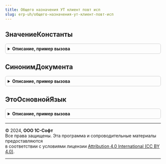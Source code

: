 ```yaml
---
title: Общего назначения УТ клиент повт исп
slug: erp-uh/общего-назначения-ут-клиент-повт-исп
---
```



## ЗначениеКонстанты
<details style="margin: 1em 0; padding: 0.5em; border: 1px solid #ccc; border-radius: 6px;">

<summary style="font-weight: bold; cursor: pointer;">Описание, пример вызова</summary>

```bsl

// Возвращает значение константы по имени
//
// Параметры:
// 	Имя - Строка - Имя константы
//
// Возвращаемое значение:
//	Произвольный - Значение константы
//
Функция ЗначениеКонстанты(Имя) Экспорт
```

Пример вызова
```bsl
Результат = ОбщегоНазначенияУТКлиентПовтИсп.ЗначениеКонстанты(Имя) 
```
</details>

## СинонимДокумента
<details style="margin: 1em 0; padding: 0.5em; border: 1px solid #ccc; border-radius: 6px;">

<summary style="font-weight: bold; cursor: pointer;">Описание, пример вызова</summary>

```bsl

// Возвращает значение константы по имени
//
// Параметры:
// 	ИмяИлиИдентификаторДокумента - Строка -
// 					- СправочникСсылка.ИдентификаторыОбъектовМетаданных -
// 					- СправочникСсылка.ИдентификаторыОбъектовРасширений -  Имя или идентификатор метаданных документа.
//
// Возвращаемое значение:
//	Строка - Синоним документа
//
Функция СинонимДокумента(ИмяИлиИдентификаторДокумента) Экспорт
```

Пример вызова
```bsl
Результат = ОбщегоНазначенияУТКлиентПовтИсп.СинонимДокумента(ИмяИлиИдентификаторДокумента) 
```
</details>

## ЭтоОсновнойЯзык
<details style="margin: 1em 0; padding: 0.5em; border: 1px solid #ccc; border-radius: 6px;">

<summary style="font-weight: bold; cursor: pointer;">Описание, пример вызова</summary>

```bsl

// Возвращает признак того, что для пользователя установлен язык интерфейса
// соответствующий основному языку информационной базы.
//
// Возвращаемое значение:
//  Булево
//
Функция ЭтоОсновнойЯзык() Экспорт
```

Пример вызова
```bsl
Результат = ОбщегоНазначенияУТКлиентПовтИсп.ЭтоОсновнойЯзык() 
```
</details>

---

© 2024, **ООО 1С-Софт**  
Все права защищены. Эта программа и сопроводительные материалы предоставляются  
в соответствии с условиями лицензии [Attribution 4.0 International (CC BY 4.0)](https://creativecommons.org/licenses/by/4.0/legalcode).

---
